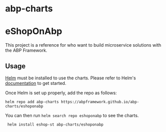 # abp-charts

# eShopOnAbp
This project is a reference for who want to build microservice solutions with the ABP Framework.

## Usage

[Helm](https://helm.sh) must be installed to use the charts.
Please refer to Helm's [documentation](https://helm.sh/docs/) to get started.

Once Helm is set up properly, add the repo as follows:

```console
helm repo add abp-charts https://abpframework.github.io/abp-charts/eshoponabp
```

You can then run `helm search repo eshoponabp` to see the charts.


```console
 helm install eshop-st abp-charts/eshoponabp
```
